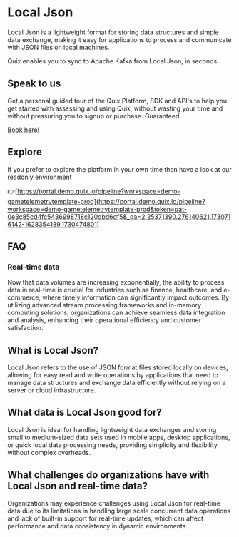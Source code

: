 <!-- START MARKDOWN -->
<!--[tech-name]-->
# Local Json

<!--[blurb-about-tech]-->
Local Json is a lightweight format for storing data structures and simple data exchange, making it easy for applications to process and communicate with JSON files on local machines.

Quix enables you to sync to Apache Kafka <span id="to_or_from">from</span> <span id="techname">Local Json</span>, in seconds.

## Speak to us

Get a personal guided tour of the Quix Platform, SDK and API's to help you get started with assessing and using Quix, without wasting your time and without pressuring you to signup or purchase. Guaranteed!

[Book here!](https://share.hsforms.com/1iW0TmZzKQMChk0lxd_tGiw4yjw2?__hstc=175542013.19c333c2ae8002be5fbc6a17a447e442.1730474801833.1730474801833.1730716142494.2&__hssc=175542013.2.1730716142494&__hsfp=3927774151)


## Explore

If you prefer to explore the platform in your own time then have a look at our readonly environment

👉[https://portal.demo.quix.io/pipeline?workspace=demo-gametelemetrytemplate-prod](https://portal.demo.quix.io/pipeline?workspace=demo-gametelemetrytemplate-prod&token=pat-0e3c85cd4fc5436998718c120dbd6df5&_ga=2.25371390.276140621.1730716142-1628354139.1730474801)


## FAQ

### Real-time data

Now that data volumes are increasing exponentially, the ability to process data in real-time is crucial for industries such as finance, healthcare, and e-commerce, where timely information can significantly impact outcomes. By utilizing advanced stream processing frameworks and in-memory computing solutions, organizations can achieve seamless data integration and analysis, enhancing their operational efficiency and customer satisfaction.

## What is <span id="techname">Local Json</span>?

<!--[tech-seo-text]-->
Local Json refers to the use of JSON format files stored locally on devices, allowing for easy read and write operations by applications that need to manage data structures and exchange data efficiently without relying on a server or cloud infrastructure.

## What data is <span id="techname">Local Json</span> good for?

<!--[tech-data-seo-text]-->
Local Json is ideal for handling lightweight data exchanges and storing small to medium-sized data sets used in mobile apps, desktop applications, or quick local data processing needs, providing simplicity and flexibility without complex overheads.

## What challenges do organizations have with <span id="techname">Local Json</span> and real-time data?

<!--[tech-challenges-seo-text]-->
Organizations may experience challenges using Local Json for real-time data due to its limitations in handling large scale concurrent data operations and lack of built-in support for real-time updates, which can affect performance and data consistency in dynamic environments.
<!-- END MARKDOWN -->
